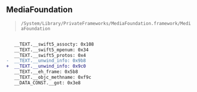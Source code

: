 ## MediaFoundation

> `/System/Library/PrivateFrameworks/MediaFoundation.framework/MediaFoundation`

```diff

   __TEXT.__swift5_assocty: 0x108
   __TEXT.__swift5_mpenum: 0x34
   __TEXT.__swift5_protos: 0x4
-  __TEXT.__unwind_info: 0x9b8
+  __TEXT.__unwind_info: 0x9c0
   __TEXT.__eh_frame: 0x5b8
   __TEXT.__objc_methname: 0xf9c
   __DATA_CONST.__got: 0x3e8

```
